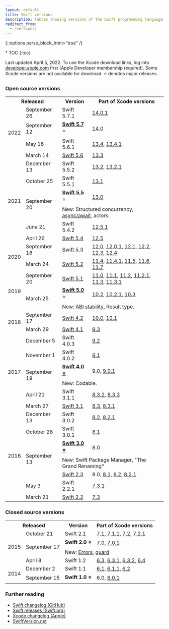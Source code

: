 ```yaml
---
layout: default
title: Swift versions
description: Tables showing versions of the Swift programming language, and their corresponding Xcode releases.
redirect_from:
  - /versions/
---
```

{::options parse_block_html="true" /}

<div id="compact-toc">
* TOC
{:toc}
</div>

Last updated April 5, 2022. To use the Xcode download links, log into [developer.apple.com](https://developer.apple.com/) first (Apple Developer membership required). Some Xcode versions are not available for download. ⭐ denotes major releases.

### Open source versions

<table>
  <tr>
    <th colspan="2">Released</th>
    <th>Version</th>
    <th>Part of Xcode versions</th>
  </tr>
  <tr>
    <td rowspan="4">2022</td>
    <td>September 26</td>
    <td class="nowrap">Swift 5.7.1</td>
    <td>
      <a href="https://developer.apple.com/services-account/download?path=/Developer_Tools/Xcode_14.0.1/Xcode_14.0.1.xip">14.0.1</a>
    </td>
  </tr>
  <tr>
    <td>September 12</td>
    <td class="nowrap">
      <a href="https://www.swift.org/blog/swift-5.7-released/"><strong>Swift 5.7</strong></a> ⭐
    </td>
    <td>
      <a href="https://developer.apple.com/services-account/download?path=/Developer_Tools/Xcode_14/Xcode_14.xip">14.0</a>
    </td>
  </tr>
  <tr>
    <td>May 16</td>
    <td class="nowrap">Swift 5.6.1</td>
    <td>
      <a href="https://developer.apple.com/services-account/download?path=/Developer_Tools/Xcode_13.4/Xcode_13.4.xip">13.4</a>,
      <a href="https://developer.apple.com/services-account/download?path=/Developer_Tools/Xcode_13.4.1/Xcode_13.4.1.xip">13.4.1</a>
    </td>
  </tr>
  <tr>
    <td>March 14</td>
    <td class="nowrap">
      <a href="https://www.swift.org/blog/swift-5.6-released/">Swift 5.6</a>
    </td>
    <td>
      <a href="https://developer.apple.com/services-account/download?path=/Developer_Tools/Xcode_13.3/Xcode_13.3.xip">13.3</a>
    </td>
  </tr>
  <tr>
    <td rowspan="6">2021</td>
    <td>December 13</td>
    <td>Swift 5.5.2</td>
    <td>
      <a href="https://developer.apple.com/services-account/download?path=/Developer_Tools/Xcode_13.2/Xcode_13.2.xip">13.2</a>,
      <a href="https://developer.apple.com/services-account/download?path=/Developer_Tools/Xcode_13.2.1/Xcode_13.2.1.xip">13.2.1</a>
    </td>
  </tr>
  <tr>
    <td>October 25</td>
    <td>Swift 5.5.1</td>
    <td>
      <a href="https://developer.apple.com/services-account/download?path=/Developer_Tools/Xcode_13.1/Xcode_13.1.xip">13.1</a>
    </td>
  </tr>
  <tr>
    <td rowspan="2">September 20</td>
    <td class="nowrap">
      <a href="https://swift.org/blog/swift-5.5-released/"><strong>Swift 5.5</strong></a> ⭐
    </td>
    <td>
      <a href="https://developer.apple.com/services-account/download?path=/Developer_Tools/Xcode_13/Xcode_13.xip">13.0</a>
    </td>
  </tr>
  <tr>
    <td colspan="2" class="table-notes">
      New: Structured concurrency, <a href="/async-await">async/await</a>, actors.
    </td>
  </tr>
  <tr>
    <td>June 21</td>
    <td>Swift 5.4.2</td>
    <td>
      <a href="https://download.developer.apple.com/Developer_Tools/Xcode_12.5.1/Xcode_12.5.1.xip">12.5.1</a>
    </td>
  </tr>
  <tr>
    <td>April 26</td>
    <td>
      <a href="https://swift.org/blog/swift-5.4-released/">Swift 5.4</a>
    </td>
    <td>
      <a href="https://download.developer.apple.com/Developer_Tools/Xcode_12.5/Xcode_12.5.xip">12.5</a>
    </td>
  </tr>
  <tr>
    <td rowspan="2">2020</td>
    <td>September 16</td>
    <td>
      <a href="https://swift.org/blog/swift-5.3-released/">Swift 5.3</a>
    </td>
    <td>
      <a href="https://download.developer.apple.com/Developer_Tools/Xcode_12/Xcode_12.xip">12.0</a>,
      <a href="https://download.developer.apple.com/Developer_Tools/Xcode_12.0.1/Xcode_12.0.1.xip">12.0.1</a>,
      <a href="https://download.developer.apple.com/Developer_Tools/Xcode_12.1/Xcode_12.1.xip">12.1</a>,
      <a href="https://download.developer.apple.com/Developer_Tools/Xcode_12.2/Xcode_12.2.xip">12.2</a>,
      <a href="https://download.developer.apple.com/Developer_Tools/Xcode_12.3/Xcode_12.3.xip">12.3</a>,
      <a href="https://download.developer.apple.com/Developer_Tools/Xcode_12.4/Xcode_12.4.xip">12.4</a>
    </td>
  </tr>
  <tr>
    <td>March 24</td>
    <td>
      <a href="https://swift.org/blog/swift-5.2-released/">Swift 5.2</a>
    </td>
    <td>
      <a href="https://developer.apple.com/services-account/download?path=/Developer_Tools/Xcode_11.4/Xcode_11.4.xip">11.4</a>,
      <a href="https://developer.apple.com/services-account/download?path=/Developer_Tools/Xcode_11.4.1/Xcode_11.4.1.xip">11.4.1</a>,
      <a href="https://download.developer.apple.com/Developer_Tools/Xcode_11.5/Xcode_11.5.xip">11.5</a>,
      <a href="https://download.developer.apple.com/Developer_Tools/Xcode_11.6/Xcode_11.6.xip">11.6</a>,
      <a href="https://download.developer.apple.com/Developer_Tools/Xcode_11.7/Xcode_11.7.xip">11.7</a>
    </td>
  </tr>
  <tr>
    <td rowspan="3">2019</td>
    <td>September 20</td>
    <td>
      <a href="https://swift.org/blog/swift-5.1-released/">Swift 5.1</a>
    </td>
    <td>
      <a href="https://download.developer.apple.com/Developer_Tools/Xcode_11/Xcode_11.xip">11.0</a>,
      <a href="https://download.developer.apple.com/Developer_Tools/Xcode_11.1/Xcode_11.1.xip">11.1</a>,
      <a href="https://developer.apple.com/services-account/download?path=/Developer_Tools/Xcode_11.2/Xcode_11.2.xip">11.2</a>,
      <a href="https://developer.apple.com/services-account/download?path=/Developer_Tools/Xcode_11.2.1/Xcode_11.2.1.xip">11.2.1</a>,
      <a href="https://developer.apple.com/services-account/download?path=/Developer_Tools/Xcode_11.3/Xcode_11.3.xip">11.3</a>,
      <a href="https://developer.apple.com/services-account/download?path=/Developer_Tools/Xcode_11.3.1/Xcode_11.3.1.xip">11.3.1</a>
    </td>
  </tr>
  <tr>
    <td rowspan="2">March 25</td>
    <td>
      <a href="https://swift.org/blog/swift-5-released/"><strong>Swift 5.0</strong></a> ⭐
    </td>
    <td>
      <a href="https://download.developer.apple.com/Developer_Tools/Xcode_10.2/Xcode_10.2.xip">10.2</a>,
      <a href="https://download.developer.apple.com/Developer_Tools/Xcode_10.2.1/Xcode_10.2.1.xip">10.2.1</a>,
      <a href="https://download.developer.apple.com/Developer_Tools/Xcode_10.3/Xcode_10.3.xip">10.3</a>
    </td>
  </tr>
  <tr>
    <td colspan="2" class="table-notes">
      New: <a href="https://www.swift.org/blog/abi-stability-and-more/">ABI stability</a>, Result type.
    </td>
  </tr>
  <tr>
    <td rowspan="2">2018</td>
    <td>September 17</td>
    <td>
      <a href="https://swift.org/blog/swift-4.2-released/">Swift 4.2</a>
    </td>
    <td>
      <a href="https://download.developer.apple.com/Developer_Tools/Xcode_10/Xcode_10.xip">10.0</a>,
      <a href="https://download.developer.apple.com/Developer_Tools/Xcode_10.1/Xcode_10.1.xip">10.1</a>
    </td>
  </tr>
  <tr>
    <td>March 29</td>
    <td>
      <a href="https://swift.org/blog/swift-4.1-released/">Swift 4.1</a>
    </td>
    <td>
      <a href="https://download.developer.apple.com/Developer_Tools/Xcode_9.3/Xcode_9.3.xip">9.3</a>
    </td>
  </tr>
  <tr>
    <td rowspan="6">2017</td>
    <td>December 5</td>
    <td>Swift 4.0.3</td>
    <td>
      <a href="https://download.developer.apple.com/Developer_Tools/Xcode_9.2/Xcode_9.2.xip">9.2</a>
    </td>
  </tr>
  <tr>
    <td>November 1</td>
    <td>Swift 4.0.2</td>
    <td>
      <a href="https://download.developer.apple.com/Developer_Tools/Xcode_9.1/Xcode_9.1.xip">9.1</a>
    </td>
  </tr>
  <tr>
    <td rowspan="2">September 19</td>
    <td>
      <a href="https://swift.org/blog/swift-4.0-released/">
        <strong>Swift 4.0 ⭐</strong>
      </a>
    </td>
    <td>
      9.0,
      <a href="https://download.developer.apple.com/Developer_Tools/Xcode_9.0.1/Xcode_9.0.1.xip">9.0.1</a>
    </td>
  </tr>
  <tr>
    <td colspan="2" class="table-notes">
      New: Codable.
    </td>
  </tr>
  <tr>
    <td>April 21</td>
    <td>Swift 3.1.1</td>
    <td>
      <a href="https://download.developer.apple.com/Developer_Tools/Xcode_8.3.2/Xcode8.3.2.xip">8.3.2</a>,
      <a href="https://download.developer.apple.com/Developer_Tools/Xcode_8.3.3/Xcode8.3.3.xip">8.3.3</a>
    </td>
  </tr>
  <tr>
    <td>March 27</td>
    <td>
      <a href="https://swift.org/blog/swift-3.1-released/">Swift 3.1</a>
    </td>
    <td>
      <a href="https://download.developer.apple.com/Developer_Tools/Xcode_8.3/Xcode_8.3.xip">8.3,</a>
      <a href="https://download.developer.apple.com/Developer_Tools/Xcode_8.3.1/Xcode_8.3.1.xip">8.3.1</a>
    </td>
  </tr>
  <tr>
    <td rowspan="7">2016</td>
    <td>December 13</td>
    <td>Swift 3.0.2</td>
    <td>
      <a href="https://download.developer.apple.com/Developer_Tools/Xcode_8.2/Xcode_8.2.xip">8.2,</a>
      <a href="https://download.developer.apple.com/Developer_Tools/Xcode_8.2.1/Xcode_8.2.1.xip">8.2.1</a>
    </td>
  </tr>
  <tr>
    <td>October 28</td>
    <td>Swift 3.0.1</td>
    <td>
      <a href="https://download.developer.apple.com/Developer_Tools/Xcode_8.1/Xcode_8.1.xip">8.1</a>
    </td>
  </tr>
  <tr>
    <td rowspan="3">September 13</td>
    <td>
      <a href="https://swift.org/blog/swift-3.0-released/">
        <strong>Swift 3.0 ⭐</strong>
      </a>
    </td>
    <td>8.0</td>
  </tr>
  <tr>
    <td colspan="2" class="table-notes">
      New: Swift Package Manager, "The Grand Renaming"
    </td>
  </tr>
  <tr>
    <td>
      <a href="https://swift.org/blog/swift-2.3/">Swift 2.3</a>
    </td>
    <td>
      8.0,
      <a href="https://download.developer.apple.com/Developer_Tools/Xcode_8.1/Xcode_8.1.xip">8.1,</a>
      <a href="https://download.developer.apple.com/Developer_Tools/Xcode_8.2/Xcode_8.2.xip">8.2,</a>
      <a href="https://download.developer.apple.com/Developer_Tools/Xcode_8.2.1/Xcode_8.2.1.xip">8.2.1</a>
    </td>
  </tr>
  <tr>
    <td>May 3</td>
    <td>Swift 2.2.1</td>
    <td>
      <a href="https://download.developer.apple.com/Developer_Tools/Xcode_7.3.1/Xcode_7.3.1.dmg">7.3.1</a>
    </td>
  </tr>
  <tr>
    <td>March 21</td>
    <td>
      <a href="https://swift.org/blog/swift-2.2-released/">Swift 2.2</a>
    </td>
    <td>
      <a href="https://download.developer.apple.com/Developer_Tools/Xcode_7.3/Xcode_7.3.dmg">7.3</a>
    </td>
  </tr>
</table>

### Closed source versions

<table>
  <tr>
    <th colspan="2">Released</th>
    <th>Version</th>
    <th>Part of Xcode versions</th>
  </tr>
  <tr>
    <td rowspan="4">2015</td>
    <td>October 21</td>
    <td>Swift 2.1</td>
    <td>
      <a href="https://download.developer.apple.com/Developer_Tools/Xcode_7.1/Xcode_7.1.dmg">7.1</a>,
      <a href="https://download.developer.apple.com/Developer_Tools/Xcode_7.1.1/Xcode_7.1.1.dmg">7.1.1</a>,
      <a href="https://download.developer.apple.com/Developer_Tools/Xcode_7.2/Xcode_7.2.dmg">7.2</a>,
      <a href="https://download.developer.apple.com/Developer_Tools/Xcode_7.2.1/Xcode_7.2.1.dmg">7.2.1</a>
    </td>
  </tr>
  <tr>
    <td rowspan="2">September 17</td>
    <td><strong>Swift 2.0 ⭐</strong></td>
    <td>
      7.0,
      <a href="https://download.developer.apple.com/Developer_Tools/Xcode_7.0.1/Xcode_7.0.1.dmg">7.0.1</a>
    </td>
  </tr>
  <tr>
    <td colspan="2" class="table-notes">
      New: <a href="/errors">Errors</a>, <a href="/guard">guard</a>
    </td>
  </tr>
  <tr>
    <td>April 8</td>
    <td>Swift 1.2</td>
    <td>
      <a href="https://download.developer.apple.com/Developer_Tools/Xcode_6.3/Xcode_6.3.dmg">6.3</a>,
      <a href="https://download.developer.apple.com/Developer_Tools/Xcode_6.3.1/Xcode_6.3.1.dmg">6.3.1</a>,
      <a href="https://download.developer.apple.com/Developer_Tools/Xcode_6.3.2/Xcode_6.3.2.dmg">6.3.2</a>,
      <a href="https://download.developer.apple.com/Developer_Tools/Xcode_6.4/Xcode_6.4.dmg">6.4</a>
    </td>
  </tr>
  <tr>
    <td rowspan="2">2014</td>
    <td>December 2</td>
    <td>Swift 1.1</td>
    <td>
      <a href="https://download.developer.apple.com/Developer_Tools/xcode_6.1/56841_xcode_6.1.dmg">6.1</a>,
      <a href="https://download.developer.apple.com/Developer_Tools/xcode_6.1.1/xcode_6.1.1.dmg">6.1.1</a>,
      <a href="https://download.developer.apple.com/Developer_Tools/Xcode_6.2/Xcode_6.2.dmg">6.2</a>
    </td>
  </tr>
  <tr>
    <td>September 15</td>
    <td><strong>Swift 1.0 ⭐</strong></td>
    <td>
      6.0,
      <a href="https://download.developer.apple.com/Developer_Tools/xcode_6.0.1/xcode_6.0.1.dmg">6.0.1</a>
    </td>
  </tr>
</table>

### Further reading

* [Swift changelog (GitHub)](https://github.com/apple/swift/blob/master/CHANGELOG.md)
* [Swift releases (Swift.org)](https://swift.org/download/#releases)
* [Xcode changelog (Apple)](https://developer.apple.com/library/content/releasenotes/DeveloperTools/RN-Xcode/Chapters/Introduction.html)
* [SwiftVersion.net](https://swiftversion.net/)
